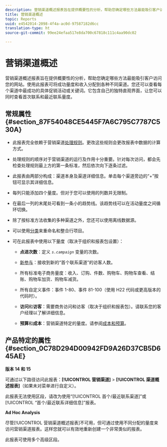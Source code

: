 ```yaml
---
description: 营销渠道概述报表旨在提供概要性的分析，帮助您确定哪些方法最能吸引客户访问您的网站。使用此报表可将成功量度和收入分配到各种不同渠道。您还可以查看每个渠道中最成功的具体促销活动或关键词。它包含自己的独特直观界面，让您可以同时查看首次联系和最近联系量度。
title: 营销渠道概述
topic: Reports
uuid: e4542014-2098-4f4a-ac0d-97587182d6cc
translation-type: ht
source-git-commit: 99ee24efaa517e8da700c67818c111c4aa90dc02

---
```



# 营销渠道概述

营销渠道概述报表旨在提供概要性的分析，帮助您确定哪些方法最能吸引客户访问您的网站。使用此报表可将成功量度和收入分配到各种不同渠道。您还可以查看每个渠道中最成功的具体促销活动或关键词。它包含自己的独特直观界面，让您可以同时查看首次联系和最近联系量度。

## 常规属性 {#section_87F54048CE5445F7A6C795C7787C530A}

* 此报表完全依赖于营销渠道[处理规则](https://marketing.adobe.com/resources/help/zh_CN/mchannel/c_channels_rules.html)。更改这些规则会更改报表中数据的计算方式。
* 处理规则的顺序对于营销渠道的运行及作用十分重要。针对每次访问，都会先检查处理规则最上方的第一条标准，然后依次向下逐条过滤。
* 此报表由两部分构成：渠道本身及渠道详细信息。单击每个渠道旁边的“+”按钮可显示其详细信息。
* 每列只能添加四个量度。但对于您可以使用的列数并无限制。
* 在最后一列的末尾处可看到一条小的趋势线。该趋势线可以在活动量度之间循环切换。
* 除了按标准方法收集的多种渠道之外，您还可以使用离线数据源。
* 可以使用[分类](https://marketing.adobe.com/resources/help/zh_CN/mchannel/t_classifications.html)来重命名和整合行项目。
* 可在此报表中使用以下量度（取决于组织和报表包设置）：

   * **点进次数**：定义 *`s.campaign`* 变量的次数。

   * [新参与](https://marketing.adobe.com/resources/help/zh_CN/mchannel/t_visitor_engagement.html)：接收到新的“首个联系渠道”的访客人数。
   * 所有标准电子商务量度：收入、订购、件数、购物车、购物车查看、结账、购物车加货、购物车减货。
   * 所有自定义事件：事件 1-80、事件 81-100（使用 H22 代码或更高版本的代码时）。
   * **访问**&#x200B;和&#x200B;**访客**：需要商务访问和访客（取决于组织和报表包）。请联系您的客户经理以了解详细信息。

   * **预算**&#x200B;和&#x200B;**成本**：营销渠道特定的量度。请参阅[成本和预算](https://marketing.adobe.com/resources/help/zh_CN/mchannel/c_overview_budget.html)。

## 产品特定的属性 {#section_0C78D294D00942FD9A26D37CB5D645AE}

**版本 14 和 15**

可通过以下路径访问此报表：**[!UICONTROL 营销渠道]** > **[!UICONTROL 渠道概述报表]**（如果未对菜单进行自定义）。

此报表无法使用区段，请改为使用“[!UICONTROL 首个/最近联系渠道]”或[!UICONTROL “首个/最近联系详细信息]”报表。

**Ad Hoc Analysis**

尽管[!UICONTROL 营销渠道概述报表]不可用，但可通过使用不同分配的量度来访问营销渠道报表。这样您就可以有效地重新创建一个非常类似的报表。

此报表可使用多个高级区段。
